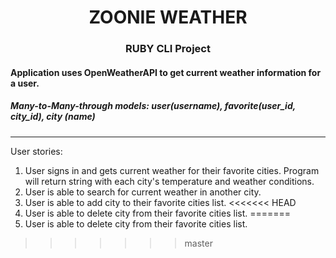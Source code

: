 <h1 align="center">ZOONIE WEATHER</h1>
<h3 align="center">RUBY CLI Project</h3>

<h4>Application uses OpenWeatherAPI to get current weather information for a user.</h4>
<h5>Many-to-Many-through models: user(username), favorite(user_id, city_id), city (name)</h5>


******

User stories:

1. User signs in and gets current weather for their favorite cities. Program will return string with each city's temperature and weather conditions.
2. User is able to search for current weather in another city.
3. User is able to add city to their favorite cities list.
<<<<<<< HEAD
4. User is able to delete city from their favorite cities list. 
=======
4. User is able to delete city from their favorite cities list. 
>>>>>>> master
